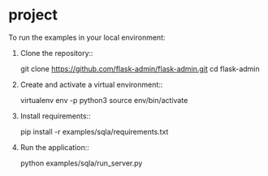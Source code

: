 # project
 To run the examples in your local environment:

1. Clone the repository::

      git clone https://github.com/flask-admin/flask-admin.git
      cd flask-admin

2. Create and activate a virtual environment::

      virtualenv env -p python3
      source env/bin/activate

3. Install requirements::

      pip install -r examples/sqla/requirements.txt

4. Run the application::

      python examples/sqla/run_server.py
